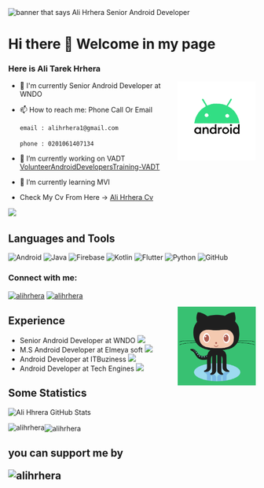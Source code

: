 <img src="https://raw.githubusercontent.com/alihrhera/alihrhera/main/src/gh-header-image.gif" alt="banner that says Ali Hrhera Senior Android Developer ">

# Hi there 👋 Welcome in my page 
### Here is Ali Tarek Hrhera
<img align="right" alt="GIF" height="160px" width="160px" src="https://raw.githubusercontent.com/alihrhera/alihrhera/main/src/android.gif" />

- 🔭 I'm currently  Senior Android Developer at WNDO 
- 📫 How to reach me: Phone Call Or Email 
    
      email : alihrhera1@gmail.com
      
      phone : 0201061407134
      
- 🔭 I’m currently working on VADT [VolunteerAndroidDevelopersTraining-VADT](https://github.com/VolunteerAndroidDevelopersTraining-VADT) 
- 🌱 I’m currently learning MVI 

    
- Check My Cv From Here -> [Ali Hrhera Cv](http://www.bit.ly/alihrheraCv)


![ ](https://api.visitorbadge.io/api/VisitorHit?user=alihrhera&repo=alihrhera&label=VISITORS-since-Aug-2022&countColor=#004fb8)  

## Languages and Tools
![Android](https://img.shields.io/badge/Android-3DDC84?style=for-the-badge&logo=android&logoColor=white) ![Java](https://img.shields.io/badge/java-%23ED8B00.svg?style=for-the-badge&logo=java&logoColor=white) ![Firebase](https://img.shields.io/badge/firebase-%23039BE5.svg?style=for-the-badge&logo=firebase) ![Kotlin](https://img.shields.io/badge/kotlin-%230095D5.svg?style=for-the-badge&logo=kotlin&logoColor=white)    ![Flutter](https://img.shields.io/badge/Flutter-%2302569B.svg?style=for-the-badge&logo=Flutter&logoColor=white)  ![Python](https://img.shields.io/badge/python-3670A0?style=for-the-badge&logo=python&logoColor=ffdd54)  ![GitHub](https://img.shields.io/badge/github-%23121011.svg?style=for-the-badge&logo=github&logoColor=white)
<h3 align="left">Connect with me:</h3>
<p align="left">
<a href="https://twitter.com/alihrhera" target="blank"><img align="center" src="https://raw.githubusercontent.com/rahuldkjain/github-profile-readme-generator/master/src/images/icons/Social/twitter.svg" alt="alihrhera" height="30" width="40" /></a> <a href="https://linkedin.com/in/alihrhera" target="blank"><img align="center" src="https://raw.githubusercontent.com/rahuldkjain/github-profile-readme-generator/master/src/images/icons/Social/linked-in-alt.svg" alt="alihrhera" height="30" width="40" /></a>

</p>




<img align="right" alt="GIF" height="160px" src="https://raw.githubusercontent.com/Potential17/Potential17/master/github-logo-octocat-.gif" />

## Experience
-  Senior Android Developer at WNDO          ![ ](https://img.shields.io/badge/2021-prsent-green)
-  M.S Android Developer at Elmeya soft      ![ ](https://img.shields.io/badge/2019-2021-red)
-  Android Developer at  ITBuziness          ![ ](https://img.shields.io/badge/2017-2019-red)
-  Android Developer at  Tech Engines        ![ ](https://img.shields.io/badge/2016-2017-red)


## Some Statistics
![Ali Hhrera GitHub Stats](https://github-readme-stats.vercel.app/api?username=alihrhera&show_icons=true&hide_border=true&&count_private=true&include_all_commits=true)
<p><img align="left" src="https://github-readme-stats.vercel.app/api/top-langs?username=alihrhera&show_icons=true&locale=en&layout=compact" alt="alihrhera" /></p>

<p><img align="center" src="https://github-readme-streak-stats.herokuapp.com/?user=alihrhera&" alt="alihrhera" /></p>



## you can support me by <p><a href="https://www.buymeacoffee.com/alihrhera"> <img align="left" src="https://cdn.buymeacoffee.com/buttons/v2/default-yellow.png" height="50" width="210" alt="alihrhera" /></a></p><br><br>




<!--

- 🔭 I’m currently working on ...
- 🌱 I’m currently learning ...
- 👯 I’m looking to collaborate on ...
- 🤔 I’m looking for help with ...
- 💬 Ask me about ...
- 📫 How to reach me: ...
- 😄 Pronouns: ...
- ⚡ Fun fact: ...
-->
